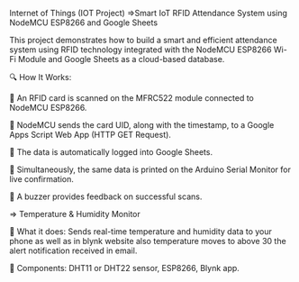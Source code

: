 Internet of Things (IOT Project)
=>Smart IoT RFID Attendance System using NodeMCU ESP8266 and Google Sheets

This project demonstrates how to build a smart and efficient attendance system using RFID technology integrated with the NodeMCU ESP8266 Wi-Fi Module and Google Sheets as a cloud-based database.

🔍 How It Works:

 An RFID card is scanned on the MFRC522 module connected to NodeMCU ESP8266.

 NodeMCU sends the card UID, along with the timestamp, to a Google Apps Script Web App (HTTP GET Request).

 The data is automatically logged into Google Sheets.

 Simultaneously, the same data is printed on the Arduino Serial Monitor for live confirmation.

 A buzzer provides feedback on successful scans.


=> Temperature & Humidity Monitor

 What it does: Sends real-time temperature and humidity data to your phone as well as in blynk website also temperature moves to above 30 the alert notification received in email.

 Components: DHT11 or DHT22 sensor, ESP8266, Blynk app.
